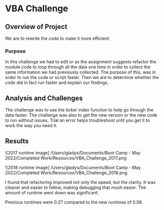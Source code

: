 # VBA Challenge

## Overview of Project
We are to rewrite the code to make it more efficient. 

### Purpose
In this challenge we had to edit or as the assignment suggests refactor the module code to loop through all the data one time in order to collect the same information we had previously collected. The purpose of this, was in order to run the code or script faster. Then we are to determine whether the code did in fact run faster and explain our findings. 

## Analysis and Challenges
The challenge was to use the ticker index function to help go through the data faster.  The challenge was also to get the new version or the new code to run without issues.  Trial an error helps troubleshoot until you get it to work the way you need it.

## Results
![2017 runtime image]
/Users/gladys/Documents/Boot Camp - May 2022/Completed Work/Resources/VBA_Challenge_2017.png

![2018 runtime image]
/Users/gladys/Documents/Boot Camp - May 2022/Completed Work/Resources/VBA_Challenge_2018.png

I found that refactoring improved not only the speed, but the clarity.  It was cleaner and easier to follow, making debugging that mush easier. The amount of runtime went down was significant.

Previous runtimes were 0.27 compared to the new runtimes of 0.08.